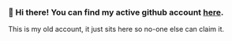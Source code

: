 ### 👋 Hi there! You can find my active github account [here][1].

This is my old account, it just sits here so no-one else can claim it.

[1]: https://github.com/taminomara
